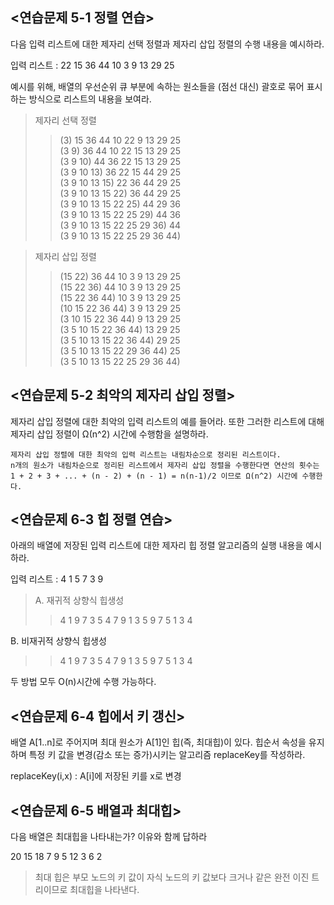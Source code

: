 ## <연습문제 5-1 정렬 연습>
다음 입력 리스트에 대한 제자리 선택 정렬과 제자리 삽입 정렬의 수행 내용을 예시하라.

입력 리스트 : 22 15 36 44 10 3 9 13 29 25

예시를 위해, 배열의 우선순위 큐 부분에 속하는 원소들을 (점선 대신) 괄호로 묶어 표시하는 방식으로 리스트의 내용을 보여라.

>제자리 선택 정렬
>> (3) 15 36 44 10 22 9 13 29 25\
>> (3 9) 36 44 10 22 15 13 29 25\
>> (3 9 10) 44 36 22 15 13 29 25\
>> (3 9 10 13) 36 22 15 44 29 25\
>> (3 9 10 13 15) 22 36 44 29 25\
>> (3 9 10 13 15 22) 36 44 29 25\
>> (3 9 10 13 15 22 25) 44 29 36\
>> (3 9 10 13 15 22 25 29) 44 36\
>> (3 9 10 13 15 22 25 29 36) 44\
>> (3 9 10 13 15 22 25 29 36 44)

>제자리 삽입 정렬
>> (15 22) 36 44 10 3 9 13 29 25\
>> (15 22 36) 44 10 3 9 13 29 25\
>> (15 22 36 44) 10 3 9 13 29 25\
>> (10 15 22 36 44) 3 9 13 29 25\
>> (3 10 15 22 36 44) 9 13 29 25\
>> (3 5 10 15 22 36 44) 13 29 25\
>> (3 5 10 13 15 22 36 44) 29 25\
>> (3 5 10 13 15 22 29 36 44) 25\
>> (3 5 10 13 15 22 25 29 36 44)

## <연습문제 5-2 최악의 제자리 삽입 정렬>
제자리 삽입 정렬에 대한 최악의 입력 리스트의 예를 들어라. 또한 그러한 리스트에 대해 제자리 삽입 정렬이 Ω(n^2) 시간에 수행함을 설명하라.
```
제자리 삽입 정렬에 대한 최악의 입력 리스트는 내림차순으로 정리된 리스트이다.
n개의 원소가 내림차순으로 정리된 리스트에서 제자리 삽입 정렬을 수행한다면 연산의 횟수는
1 + 2 + 3 + ... + (n - 2) + (n - 1) = n(n-1)/2 이므로 Ω(n^2) 시간에 수행한다.
```


## <연습문제 6-3 힙 정렬 연습>
아래의 배열에 저장된 입력 리스트에 대한 제자리 힙 정렬 알고리즘의 실행 내용을 예시하라.
 
 입력 리스트 : 4 1 5 7 3 9

> A. 재귀적 상향식 힙생성
>> 4 1 9 7 3 5
>> 4 7 9 1 3 5
>> 9 7 5 1 3 4

B. 비재귀적 상향식 힙생성
>> 4 1 9 7 3 5
>> 4 7 9 1 3 5
>> 9 7 5 1 3 4

두 방법 모두 O(n)시간에 수행 가능하다.

## <연습문제 6-4 힙에서 키 갱신>
배열 A[1..n]로 주어지며 최대 원소가 A[1]인 힙(즉, 최대힙)이 있다. 힙순서 속성을 유지하며 특정 키 값을 변경(감소 또는 증가)시키는 알고리즘 replaceKey를 작성하라.

replaceKey(i,x) : A[i]에 저장된 키를 x로 변경

## <연습문제 6-5 배열과 최대힙>
다음 배열은 최대힙을 나타내는가? 이유와 함께 답하라

20 15 18 7 9 5 12 3 6 2

> 최대 힙은 부모 노드의 키 값이 자식 노드의 키 값보다 크거나 같은 완전 이진 트리이므로 최대힙을 나타낸다.
